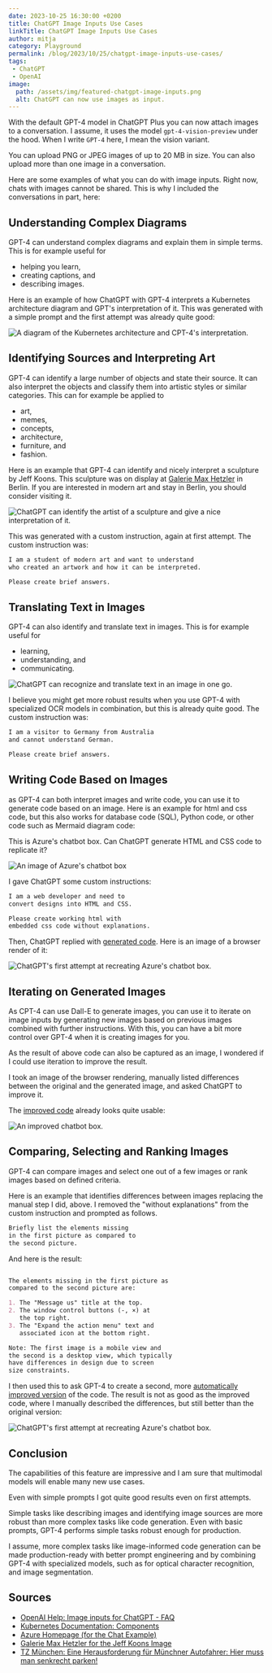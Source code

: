 ```yaml
---
date: 2023-10-25 16:30:00 +0200
title: ChatGPT Image Inputs Use Cases
linkTitle: ChatGPT Image Inputs Use Cases
author: mitja
category: Playground
permalink: /blog/2023/10/25/chatgpt-image-inputs-use-cases/
tags: 
 - ChatGPT
 - OpenAI
image:
  path: /assets/img/featured-chatgpt-image-inputs.png
  alt: ChatGPT can now use images as input.
---
```


With the default GPT-4 model in ChatGPT Plus you can now attach images to a conversation. I assume, it uses the model `gpt-4-vision-preview` under the hood. When I write `GPT-4` here, I mean the vision variant.

You can upload PNG or JPEG images of up to 20 MB in size. You can also upload more than one image in a conversation.

Here are some examples of what you can do with image inputs. Right now, chats with images cannot be shared. This is why I included the conversations in part, here:

## Understanding Complex Diagrams

GPT-4 can understand complex diagrams and explain them in simple terms. This is for example useful for

- helping you learn,
- creating captions, and
- describing images.

Here is an example of how ChatGPT with GPT-4 interprets a Kubernetes architecture diagram and GPT's interpretation of it. This was generated with a simple prompt and the first attempt was already quite good:

![A diagram of the Kubernetes architecture and CPT-4's interpretation.](/assets/blog/2023/chatgpt-image-inputs/describe-image.png)

## Identifying Sources and Interpreting Art

GPT-4 can identify a large number of objects and state their source. It can also interpret the objects and classify them into artistic styles or similar categories. This can for example be applied to

- art,
- memes,
- concepts,
- architecture,
- furniture, and
- fashion.

Here is an example that GPT-4 can identify and nicely interpret a sculpture by Jeff Koons. This sculpture was on display at [Galerie Max Hetzler](https://www.maxhetzler.com) in Berlin. If you are interested in modern art and stay in Berlin, you should consider visiting it.

![ChatGPT can identify the artist of a sculpture and give a nice interpretation of it.](/assets/blog/2023/chatgpt-image-inputs/identify-and-interprete.png)

This was generated with a custom instruction, again at first attempt. The custom instruction was:


```markdown
I am a student of modern art and want to understand 
who created an artwork and how it can be interpreted.

Please create brief answers.
```

## Translating Text in Images

GPT-4 can also identify and translate text in images. This is for example useful for

- learning,
- understanding, and
- communicating.

![ChatGPT can recognize and translate text in an image in one go.](/assets/blog/2023/chatgpt-image-inputs/translate-text-in-image.png)

I believe you might get more robust results when you use GPT-4 with specialized OCR models in combination, but this is already quite good. The custom instruction was:

```markdown
I am a visitor to Germany from Australia 
and cannot understand German.

Please create brief answers.
```

## Writing Code Based on Images

as GPT-4 can both interpret images and write code, you can use it to generate code based on an image. Here is an example for html and css code, but this also works for database code (SQL), Python code, or other code such as Mermaid diagram code:

This is Azure's chatbot box. Can ChatGPT generate HTML and CSS code to replicate it?

![An image of Azure's chatbot box](/assets/blog/2023/chatgpt-image-inputs/chat.png)

I gave ChatGPT some custom instructions:

```markdown
I am a web developer and need to 
convert designs into HTML and CSS.

Please create working html with 
embedded css code without explanations.
```

Then, ChatGPT replied with [generated code](/assets/blog/2023/chatgpt-image-inputs/chat.html). Here is an image of a browser render of it:

![ChatGPT's first attempt at recreating Azure's chatbot box.](/assets/blog/2023/chatgpt-image-inputs/chat-generated.png)

## Iterating on Generated Images

As CPT-4 can use Dall-E to generate images, you can use it to iterate on image inputs by generating new images based on previous images combined with further instructions. With this, you can have a bit more control over GPT-4 when it is creating images for you.

As the result of above code can also be captured as an image, I wondered if I could use iteration to improve the result.

I took an image of the browser rendering, manually listed differences between the original and the generated image, and asked ChatGPT to improve it.

The [improved code](/assets/blog/2023/chatgpt-image-inputs/chat-improved-manually.html) already looks quite usable:

![An improved chatbot box.](/assets/blog/2023/chatgpt-image-inputs/chat-generated-improved-manually.png)

## Comparing, Selecting and Ranking Images

GPT-4 can compare images and select one out of a few images or rank images based on defined criteria.

Here is an example that identifies differences between images replacing the manual step I did, above. I removed the "without explanations" from the custom instruction and prompted as follows.

```markdown
Briefly list the elements missing
in the first picture as compared to
the second picture.
```

And here is the result:

```markdown

The elements missing in the first picture as 
compared to the second picture are:

1. The "Message us" title at the top.
2. The window control buttons (-, ×) at 
   the top right.
3. The "Expand the action menu" text and 
   associated icon at the bottom right.

Note: The first image is a mobile view and 
the second is a desktop view, which typically 
have differences in design due to screen 
size constraints.
```

I then used this to ask GPT-4 to create a second, more [automatically improved version](/assets/blog/2023/chatgpt-image-inputs/chat-improved-automatically.html) of the code. The result is not as good as the improved code, where I manually described the differences, but still better than the original version:

![ChatGPT's first attempt at recreating Azure's chatbot box.](assets/blog/2023/chatgpt-image-inputs/chat-generated-improved-automatically.png)

## Conclusion

The capabilities of this feature are impressive and I am sure that multimodal models will enable many new use cases.

Even with simple prompts I got quite good results even on first attempts.

Simple tasks like describing images and identifying image sources are more robust than more complex tasks like code generation. Even with basic prompts, GPT-4 performs simple tasks robust enough for production.

I assume, more complex tasks like image-informed code generation can be made production-ready with better prompt engineering and by combining GPT-4 with specialized models, such as for optical character recognition, and image segmentation.

## Sources

- [OpenAI Help: Image inputs for ChatGPT - FAQ](https://help.openai.com/en/articles/8400551-image-inputs-for-chatgpt-faq)
- [Kubernetes Documentation: Components](https://kubernetes.io/docs/concepts/overview/components/)
- [Azure Homepage (for the Chat Example)](https://azure.microsoft.com/en-gb/)
- [Galerie Max Hetzler for the Jeff Koons Image](https://www.maxhetzler.com/artists/jeff-koons)
- [TZ München: Eine Herausforderung für Münchner Autofahrer: Hier muss man senkrecht parken!](https://www.tz.de/muenchen/leserreporter/muenchen-schild-schreibt-vor-senkrecht-einparken-9383603.html)